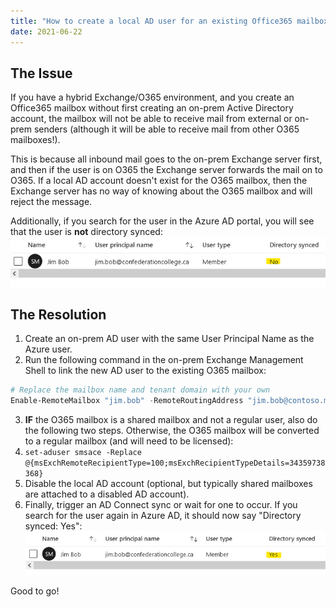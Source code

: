 ```yaml
---
title: "How to create a local AD user for an existing Office365 mailbox"
date: 2021-06-22
---
```

## The Issue
If you have a hybrid Exchange/O365 environment, and you create an Office365 mailbox without first creating an on-prem Active Directory account, the mailbox will not be able to receive mail from external or on-prem senders (although it will be able to receive mail from other O365 mailboxes!).

This is because all inbound mail goes to the on-prem Exchange server first, and then if the user is on O365 the Exchange server forwards the mail on to O365. If a local AD account doesn't exist for the O365 mailbox, then the Exchange server has no way of knowing about the O365 mailbox and will reject the message.

Additionally, if you search for the user in the Azure AD portal, you will see that the user is **not** directory synced:
![](ss1.png)

## The Resolution
1. Create an on-prem AD user with the same User Principal Name as the Azure user.
2. Run the following command in the on-prem Exchange Management Shell to link the new AD user to the existing O365 mailbox:
```powershell
# Replace the mailbox name and tenant domain with your own
Enable-RemoteMailbox "jim.bob" -RemoteRoutingAddress "jim.bob@contoso.mail.onmicrosoft.com"
```
3. **IF** the O365 mailbox is a shared mailbox and not a regular user, also do the following two steps. Otherwise, the O365 mailbox will be converted to a regular mailbox (and will need to be licensed):
  1. `set-aduser smsace -Replace @{msExchRemoteRecipientType=100;msExchRecipientTypeDetails=34359738368}`
  2. Disable the local AD account (optional, but typically shared mailboxes are attached to a disabled AD account).
4. Finally, trigger an AD Connect sync or wait for one to occur. If you search for the user again in Azure AD, it should now say "Directory synced: Yes":
![](ss2.png)

Good to go!
